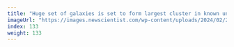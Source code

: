 ```yaml
---
title: "Huge set of galaxies is set to form largest cluster in known universe"
imageUrl: "https://images.newscientist.com/wp-content/uploads/2024/02/21162939/SEI_191496908.jpg?width=788"
index: 133
weight: 133
---
```

